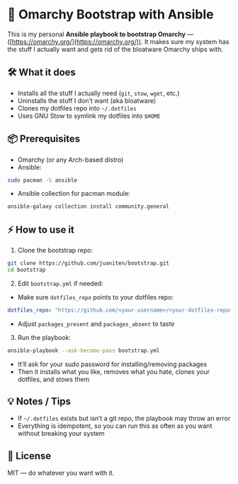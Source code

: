 
# 🚀 Omarchy Bootstrap with Ansible

This is my personal **Ansible playbook to bootstrap Omarchy** — ([https://omarchy.org/](https://omarchy.org/)). It makes sure my system has the stuff I actually want and gets rid of the bloatware Omarchy ships with.

## 🛠️ What it does

* Installs all the stuff I actually need (`git`, `stow`, `wget`, etc.)
* Uninstalls the stuff I don’t want (aka bloatware)
* Clones my dotfiles repo into `~/.dotfiles`
* Uses GNU Stow to symlink my dotfiles into `$HOME`

## 📦 Prerequisites

* Omarchy (or any Arch-based distro)
* Ansible:

```bash
sudo pacman -S ansible
```

* Ansible collection for pacman module:

```bash
ansible-galaxy collection install community.general
```

## ⚡ How to use it

1. Clone the bootstrap repo:

```bash
git clone https://github.com/juaniten/bootstrap.git
cd bootstrap
```

2. Edit `bootstrap.yml` if needed:

* Make sure `dotfiles_repo` points to your dotfiles repo:

```yaml
dotfiles_repo: "https://github.com/<your-username>/<your-dotfiles-repo>.git"
```

* Adjust `packages_present` and `packages_absent` to taste

3. Run the playbook:

```bash
ansible-playbook --ask-become-pass bootstrap.yml
```

* It’ll ask for your sudo password for installing/removing packages
* Then it installs what you like, removes what you hate, clones your dotfiles, and stows them

## 💡 Notes / Tips

* If `~/.dotfiles` exists but isn’t a git repo, the playbook may throw an error
* Everything is idempotent, so you can run this as often as you want without breaking your system

## 📜 License

MIT — do whatever you want with it.
